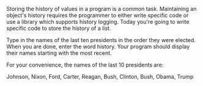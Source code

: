 


Storing the history of values in a program is a common task. Maintaining an object's history requires the programmer to either write specific code or use a library which supports history logging. Today you're going to write specific code to store the history of a list.

Type in the names of the last ten presidents in the order they were elected. When you are done, enter the word history. Your program should display their names starting with the most recent.

For your convenience, the names of the last 10 presidents are:

Johnson, Nixon, Ford, Carter, Reagan, Bush, Clinton, Bush, Obama, Trump